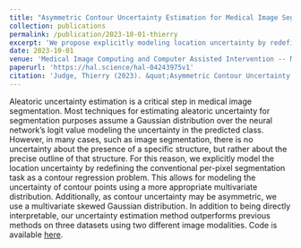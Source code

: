 ```yaml
---
title: "Asymmetric Contour Uncertainty Estimation for Medical Image Segmentation"
collection: publications
permalink: /publication/2023-10-01-thierry
excerpt: 'We propose explicitly modeling location uncertainty by redefining the segmentation task as contour regression, providing improved performance and interpretability.'
date: 2023-10-01
venue: 'Medical Image Computing and Computer Assisted Intervention -- MICCAI'
paperurl: 'https://hal.science/hal-04243975v1'
citation: 'Judge, Thierry (2023). &quot;Asymmetric Contour Uncertainty Estimation for Medical Image Segmentation.&quot; <i>Medical Image Computing and Computer Assisted Intervention -- MICCAI</i>.'
---
```

Aleatoric uncertainty estimation is a critical step in medical image segmentation. Most techniques for estimating aleatoric uncertainty for segmentation purposes assume a Gaussian distribution over the neural network’s logit value modeling the uncertainty in the predicted class. However, in many cases, such as image segmentation, there is no uncertainty about the presence of a specific structure, but rather about the precise outline of that structure. For this reason, we explicitly model the location uncertainty by redefining the conventional per-pixel segmentation task as a contour regression problem. This allows for modeling the uncertainty of contour points using a more appropriate multivariate distribution. Additionally, as contour uncertainty may be asymmetric, we use a multivariate skewed Gaussian distribution. In addition to being directly interpretable, our uncertainty estimation method outperforms previous methods on three datasets using two different image modalities. Code is available [here](https://github.com/ThierryJudge/contouring-uncertainty).
